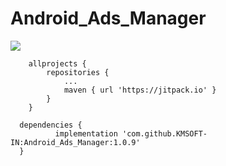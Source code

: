 # Android_Ads_Manager


[![](https://jitpack.io/v/KMSOFT-IN/Android_Ads_Manager.svg)](https://jitpack.io/#KMSOFT-IN/Android_Ads_Manager)

```
	allprojects {
		repositories {
			...
			maven { url 'https://jitpack.io' }
		}
	}
  ```
  
  ```
  	dependencies {
	        implementation 'com.github.KMSOFT-IN:Android_Ads_Manager:1.0.9'
	}
  
  ```
